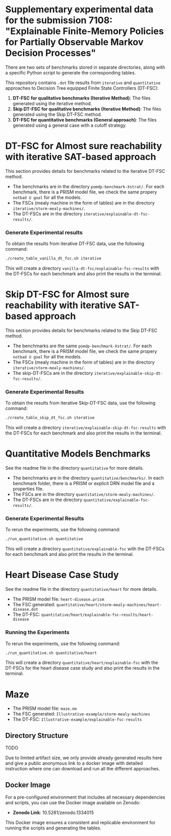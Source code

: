 # Supplementary experimental data for the submission 7108: "Explainable Finite-Memory Policies for Partially Observable Markov Decision Processes"

There are two sets of benchmarks stored in separate directories, along with a specific Python script to generate the corresponding tables.

This repository contains `.dot` file results from `iterative` and `quantitative` approaches  to Decision Tree equipped Finite State Controllers (DT-FSC):

1. **DT-FSC for qualitative benchmarks (Iterative Method)**: The files generated using the iterative method.
2. **Skip DT-FSC for qualitative benchmarks (Iterative Method)**: The files generated using the Skip DT-FSC method.
3. **DT-FSC for quantitative benchmarks (General approach)**: The files generated using a general case with a cutoff strategy.

# DT-FSC for Almost sure reachability with iterative SAT-based approach

This section provides details for benchmarks related to the iterative DT-FSC method.

- The benchmarks are in the directory `pomdp-benchmark-Xstrat/`. For each benchmark, there is a PRISM model file, we check the same propery `notbad U goal` for all the models.
- The FSCs (mealy machine in the form of tables) are in the directory `iterative/storm-mealy-machines/`.
- The DT-FSCs are in the directory `iterative/explainable-dt-fsc-results/`.

### Generate Experimental results
To obtain the results from iterative DT-FSC data, use the following command:
```bash
./create_table_vanilla_dt_fsc.sh iterative
```
This will create a directory `vanilla-dt-fsc/explainable-fsc-results` with the DT-FSCs for each benchmark and also print the results in the terminal.

# Skip DT-FSC for Almost sure reachability with iterative SAT-based approach

This section provides details for benchmarks related to the Skip DT-FSC method.

- The benchmarks are the same `pomdp-benchmark-Xstrat/`. For each benchmark, there is a PRISM model file, we check the same propery `notbad U goal` for all the models.
- The FSCs (mealy machine in the form of tables) are in the directory `iterative/storm-mealy-machines/`.
- The skip-DT-FSCs are in the directory `iterative/explainable-skip-dt-fsc-results/`.

### Generate Experimental Results
To obtain the results from iterative Skip-DT-FSC data, use the following command:
```bash
./create_table_skip_dt_fsc.sh iterative
```
This will create a directory `iterative/explainable-skip-dt-fsc-results` with the DT-FSCs for each benchmark and also print the results in the terminal.

# Quantitative Models Benchmarks

See the readme file in the directory `quantitative` for more details.

- The benchmarks are in the directory `quantitative/benchmarks/`. In each benchmark folder, there is a PRISM or explicit DRN model file and a properties file.
- The FSCs are in the directory `quantitative/storm-mealy-machines/`.
- The DT-FSCs are in the directory `quantitative/explainable-fsc-results/`.

### Generate Experimental Results
To rerun the experiments, use the following command:
```bash
./run_quantitative.sh quantitative
```
This will create a directory `quantitative/explainable-fsc` with the DT-FSCs for each benchmark and also print the results in the terminal.

# Heart Disease Case Study
See the readme file in the directory `quantitative/heart` for more details.

- The PRISM model file: `heart-disease.prism`
- The FSC generated: `quantitative/heart/storm-mealy-machines/heart-disease.dot`
- The DT-FSC: `quantitative/heart/explainable-fsc-results/heart-disease`

### Running the Experiments

To rerun the experiments, use the following command:
```bash
./run_quantitative.sh quantitative/heart
```
This will create a directory `quantitative/heart/explainable-fsc` with the DT-FSCs for the heart disease case study and also print the results in the terminal.

# Maze

- The PRISM model file: `maze.nm`
- The FSC generated: `Illustrative-example/storm-mealy-machines`
- The DT-FSC: `Illustrative-example/explainable-fsc-results`


## Directory Structure

TODO

Due to limited artifact size, we only provide already generated results here and give a public anonymous link to a docker image with detailed instruction where one can download and run all the different approaches.

## Docker Image

For a pre-configured environment that includes all necessary dependencies and scripts, you can use the Docker image available on Zenodo:

- **Zenodo Link**: 10.5281/zenodo.1334015

This Docker image ensures a consistent and replicable environment for running the scripts and generating the tables.

